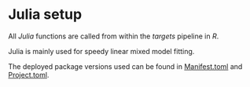 # Julia setup

All *Julia* functions are called from within the *targets* pipeline in *R*.

Julia is mainly used for speedy linear mixed model fitting.

The deployed package versions used can be found in [Manifest.toml](Manifest.toml) and [Project.toml](Project.toml).
